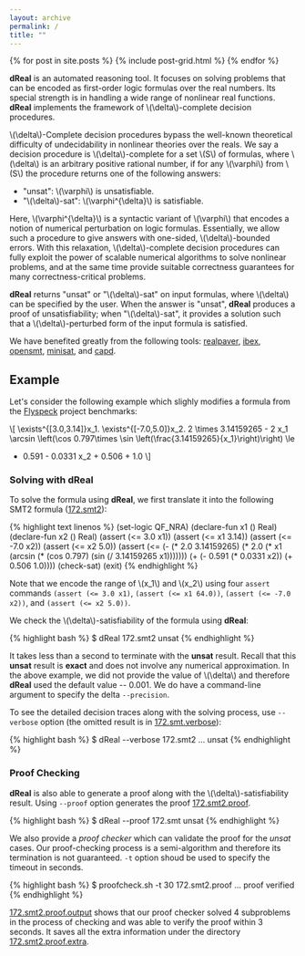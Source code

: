 ```yaml
---
layout: archive
permalink: /
title: ""
---
```


<div class="tiles">
{% for post in site.posts %}
        {% include post-grid.html %}
{% endfor %}
</div><!-- /.tiles -->

**dReal** is an automated reasoning tool. It focuses on solving problems that can be encoded as first-order logic formulas over the real numbers. Its special strength is in handling a wide range of nonlinear real functions. **dReal** implements the framework of \\(\delta\\)-complete decision procedures.

\\(\delta\\)-Complete decision procedures bypass the well-known theoretical difficulty of undecidability in nonlinear theories over the reals. We say a decision procedure is \\(\delta\\)-complete for a set \\(S\\) of formulas, where \\(\delta\\) is an arbitrary positive rational number,
if for any \\(\varphi\\) from \\(S\\) the procedure returns one of the
following answers:

 - "unsat": \\(\varphi\\) is unsatisfiable.
 - "\\(\delta\\)-sat": \\(\varphi^{\delta}\\) is satisfiable.

Here, \\(\varphi^{\delta}\\) is a syntactic variant of \\(\varphi\\)
that encodes a notion of numerical perturbation on logic formulas.
Essentially, we allow such a procedure to give answers with one-sided,
\\(\delta\\)-bounded errors. With this relaxation,
\\(\delta\\)-complete decision procedures can fully exploit the power
of scalable numerical algorithms to solve nonlinear problems, and at
the same time provide suitable correctness guarantees for many
correctness-critical problems.

**dReal** returns "unsat" or
"\\(\delta\\)-sat" on input formulas, where \\(\delta\\) can be
specified by the user. When the answer is "unsat", **dReal** produces
a proof of unsatisfiability; when "\\(\delta\\)-sat", it provides a
solution such that a \\(\delta\\)-perturbed form of the input formula
is satisfied. 

We have benefited greatly from the following tools: [realpaver][realpaver], [ibex][ibex],
[opensmt][opensmt], [minisat][minisat], and [capd][capd].

[ibex]: http://www.ibex-lib.org/
[realpaver]: http://pagesperso.lina.univ-nantes.fr/~granvilliers-l/realpaver/
[opensmt]: http://code.google.com/p/opensmt/
[minisat]: http://minisat.se/
[capd]: http://capd.ii.uj.edu.pl/

## Example

Let's consider the following example which slighly modifies a formula
from the [Flyspeck][flyspeck] project benchmarks:

\\[
\exists^{[3.0,3.14]}x_1. \exists^{[-7.0,5.0]}x_2.
2 \times 3.14159265 - 2 x_1
\arcsin \left(\cos 0.797\times \sin \left(\frac{3.14159265}{x_1}\right)\right) \le
- 0.591 - 0.0331 x_2 + 0.506 + 1.0
\\]


### Solving with dReal

To solve the formula using **dReal**, we first translate it into the
following SMT2 formula ([172.smt2][172.smt2]):

{% highlight text linenos %}
(set-logic QF_NRA)
(declare-fun x1 () Real)
(declare-fun x2 () Real)
(assert (<= 3.0 x1))
(assert (<= x1 3.14))
(assert (<= -7.0 x2))
(assert (<= x2 5.0))
(assert (<= (- (* 2.0 3.14159265) (* 2.0 (* x1 (arcsin (* (cos 0.797) (sin (/ 3.14159265 x1)))))))
            (+ (- 0.591 (* 0.0331 x2)) (+ 0.506 1.0))))
(check-sat)
(exit)
{% endhighlight %}

Note that we encode the range of \\(x_1\\) and \\(x_2\\) using four
``assert`` commands ``(assert (<= 3.0 x1)``, ``(assert (<= x1
64.0))``, ``(assert (<= -7.0 x2))``, and ``(assert (<= x2 5.0))``.

We check the \\(\delta\\)-satisfiability of the formula using
**dReal**:

{% highlight bash %}
$ dReal 172.smt2
unsat
{% endhighlight %}

It takes less than a second to terminate with the **unsat** result.
Recall that this **unsat** result is **exact** and does not involve
any numerical approximation. In the above example, we did not provide
the value of \\(\delta\\) and therefore **dReal** used the default
value -- 0.001. We do have a command-line argument to specify the
delta ``--precision``.

To see the detailed decision traces along with the solving process,
use ``--verbose`` option (the omitted result is in
[172.smt.verbose][172.smt2.verbose]):


{% highlight bash %}
$ dReal --verbose 172.smt2
...
unsat
{% endhighlight %}

### Proof Checking

**dReal** is also able to generate a proof along with the
\\(\delta\\)-satisfiability result. Using ``--proof`` option generates
the proof [172.smt2.proof][172.smt2.proof].

{% highlight bash %}
$ dReal --proof 172.smt
unsat
{% endhighlight %}

We also provide a *proof checker* which can validate the proof for the
*unsat* cases. Our proof-checking process is a semi-algorithm and
therefore its termination is not guaranteed. ``-t`` option shoud be
used to specify the timeout in seconds.

{% highlight bash %}
$ proofcheck.sh -t 30 172.smt2.proof
...
proof verified
{% endhighlight %}

[172.smt2.proof.output] shows that our proof checker solved 4
 subproblems in the process of checking and was able to verify the
 proof within 3 seconds. It saves all the extra information under the
 directory [172.smt2.proof.extra][172.smt2.proof.extra].

[flyspeck]: http://code.google.com/p/flyspeck/
[172.smt2]: archives/172.smt2
[172.smt2.verbose]: archives/172.smt2.verbose
[172.smt2.proof]: archives/172.smt2.proof
[172.smt2.proof.extra]: ./archives/172.smt2.proof.extra.tar.gz
[172.smt2.proof.output]: ./archives/172.smt2.proof.output
